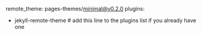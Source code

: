 
remote_theme: pages-themes/minimal@v0.2.0
plugins:
- jekyll-remote-theme # add this line to the plugins list if you already have one